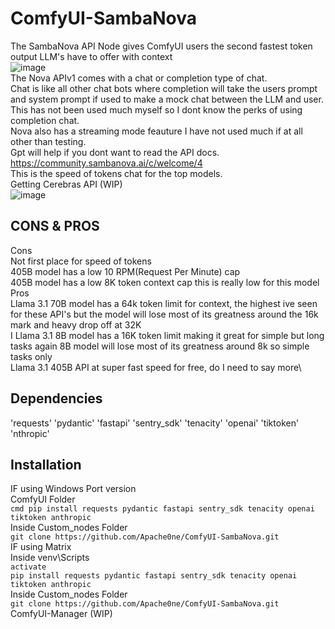 # ComfyUI-SambaNova
The SambaNova API Node gives ComfyUI users the second fastest token output LLM's have to offer with context \
![image](https://github.com/user-attachments/assets/d3e7edbc-dec7-4c0e-9578-16a29a671126)\
The Nova APIv1 comes with a chat or completion type of chat. \
Chat is like all other chat bots where completion will take the users prompt and system prompt if used to make a mock chat between the LLM and user. \
This has not been used much myself so I dont know the perks of using completion chat. \
Nova also has a streaming mode feauture I have not used much if at all other than testing. \
Gpt will help if you dont want to read the API docs. \
https://community.sambanova.ai/c/welcome/4 \
This is the speed of tokens chat for the top models. \
Getting Cerebras API (WIP) \
![image](https://github.com/user-attachments/assets/9af8233b-b385-4676-92d5-9674afb63ae6)
## CONS & PROS
Cons\
Not first place for speed of tokens\
405B model has a low 10 RPM(Request Per Minute) cap\
405B model has a low 8K token context cap this is really low for this model\
Pros\
Llama 3.1 70B model has a 64k token limit for context, the highest ive seen for these API's but the model will lose most of its greatness around the 16k mark and heavy drop off at 32K\
I
Llama 3.1 8B model has a 16K token limit making it great for simple but long tasks again 8B model will lose most of its greatness around 8k so simple tasks only\
Llama 3.1 405B API at super fast speed for free, do I need to say more\

## Dependencies
'requests' 
'pydantic' 
'fastapi' 
'sentry_sdk' 
'tenacity' 
'openai' 
'tiktoken'
'nthropic' 
## Installation
IF using Windows Port version\
ComfyUI Folder\
```cmd pip install requests pydantic fastapi sentry_sdk tenacity openai tiktoken anthropic```\
Inside Custom_nodes Folder\
```git clone https://github.com/Apache0ne/ComfyUI-SambaNova.git```\
IF using Matrix \
Inside venv\Scripts\
```activate```\
```pip install requests pydantic fastapi sentry_sdk tenacity openai tiktoken anthropic```\
Inside Custom_nodes Folder\
```git clone https://github.com/Apache0ne/ComfyUI-SambaNova.git```\
ComfyUI-Manager (WIP)
